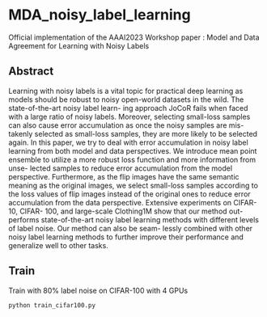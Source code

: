 # MDA_noisy_label_learning
Official implementation of the AAAI2023 Workshop paper : Model and Data Agreement for Learning with Noisy Labels

## Abstract
Learning with noisy labels is a vital topic for practical deep
learning as models should be robust to noisy open-world
datasets in the wild. The state-of-the-art noisy label learn-
ing approach JoCoR fails when faced with a large ratio of
noisy labels. Moreover, selecting small-loss samples can also
cause error accumulation as once the noisy samples are mis-
takenly selected as small-loss samples, they are more likely
to be selected again. In this paper, we try to deal with error
accumulation in noisy label learning from both model and data
perspectives. We introduce mean point ensemble to utilize a
more robust loss function and more information from unse-
lected samples to reduce error accumulation from the model
perspective. Furthermore, as the flip images have the same
semantic meaning as the original images, we select small-loss
samples according to the loss values of flip images instead of
the original ones to reduce error accumulation from the data
perspective. Extensive experiments on CIFAR-10, CIFAR-
100, and large-scale Clothing1M show that our method out-
performs state-of-the-art noisy label learning methods with
different levels of label noise. Our method can also be seam-
lessly combined with other noisy label learning methods to
further improve their performance and generalize well to other
tasks.

## Train

Train with 80\% label noise on CIFAR-100 with 4 GPUs
```key
python train_cifar100.py
```


